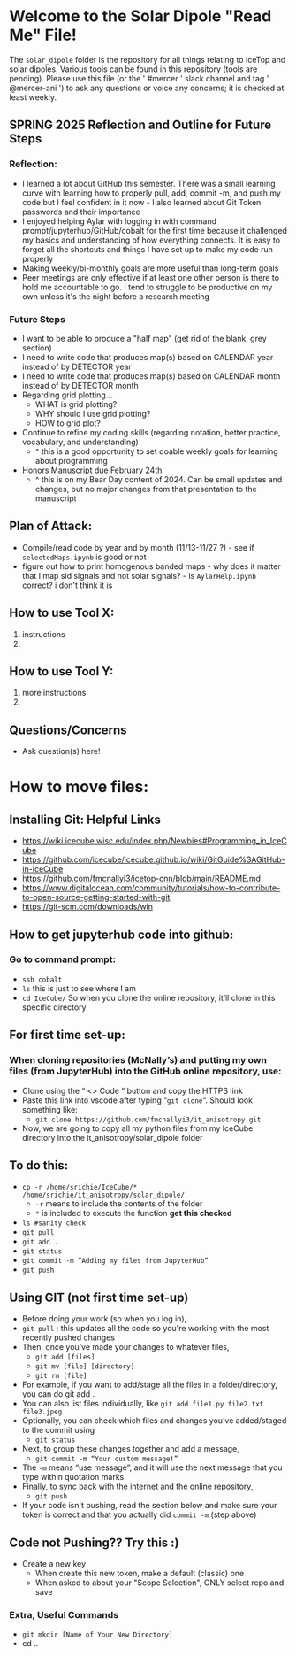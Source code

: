# Welcome to the Solar Dipole "Read Me" File!

The `solar_dipole` folder is the repository for all things relating to IceTop and solar dipoles. Various tools can be found in this repository (tools are pending). Please use this file (or the ' #mercer ' slack channel and tag ' @mercer-ani ') to ask any questions or voice any concerns; it is checked at least weekly.

## SPRING 2025 Reflection and Outline for Future Steps 
### Reflection:
- I learned a lot about GitHub this semester. There was a small learning curve with learning how to properly pull, add, commit -m, and push my code but I feel confident in it now
      - I also learned about Git Token passwords and their importance
- I enjoyed helping Aylar with logging in with command prompt/jupyterhub/GitHub/cobalt for the first time because it challenged my basics and understanding of how everything connects. It is easy to forget all the shortcuts and things I have set up to make my code run properly
- Making weekly/bi-monthly goals are more useful than long-term goals
- Peer meetings are only effective if at least one other person is there to hold me accountable to go. I tend to struggle to be productive on my own unless it's the night before a research meeting
### Future Steps
- I want to be able to produce a "half map" (get rid of the blank, grey section)
- I need to write code that produces map(s) based on CALENDAR year instead of by DETECTOR year
- I need to write code that produces map(s) based on CALENDAR month instead of by DETECTOR month
- Regarding grid plotting...
  - WHAT is grid plotting?
  - WHY should I use grid plotting?
  - HOW to grid plot?
- Continue to refine my coding skills (regarding notation, better practice, vocabulary, and understanding)
  - ^ this is a good opportunity to set doable weekly goals for learning about programming
- Honors Manuscript due February 24th
  - ^ this is on my Bear Day content of 2024. Can be small updates and changes, but no major changes from that presentation to the manuscript

## Plan of Attack:
- Compile/read code by year and by month (11/13-11/27 ?)
      - see if `selectedMaps.ipynb` is good or not
- figure out how to print homogenous banded maps
      - why does it matter that I map sid signals and not solar signals?
      - is `AylarHelp.ipynb` correct? i don't think it is

## How to use Tool X:
1. instructions
2. 

## How to use Tool Y:
1. more instructions
2. 

## Questions/Concerns
- Ask question(s) here!

# How to move files:
## Installing Git: Helpful Links
- https://wiki.icecube.wisc.edu/index.php/Newbies#Programming_in_IceCube
- https://github.com/icecube/icecube.github.io/wiki/GitGuide%3AGitHub-in-IceCube
- https://github.com/fmcnallyi3/icetop-cnn/blob/main/README.md
- https://www.digitalocean.com/community/tutorials/how-to-contribute-to-open-source-getting-started-with-git
- https://git-scm.com/downloads/win

## How to get jupyterhub code into github:
### Go to command prompt:
- `ssh cobalt`
- `ls` this is just to see where I am
- `cd IceCube/` So when you clone the online repository, it’ll clone in this specific directory
## For first time set-up:
### When cloning repositories (McNally’s) and putting my own files (from JupyterHub) into the GitHub online repository, use:
- Clone using the “ <> Code “ button and copy the HTTPS link
- Paste this link into vscode after typing “` git clone `“. Should look something like:
    - `git clone https://github.com/fmcnallyi3/it_anisotropy.git`
- Now, we are going to copy all my python files from my IceCube directory into the it_anisotropy/solar_dipole folder
## To do this:
- `cp -r /home/srichie/IceCube/* /home/srichie/it_anisotropy/solar_dipole/`
    - `-r` means to include the contents of the folder
    - `*` is included to execute the function **get this checked**
- `ls #sanity check`
- `git pull`
- `git add .`
- `git status`
- `git commit -m “Adding my files from JupyterHub”`
- `git push`
## Using GIT (not first time set-up)
- Before doing your work (so when you log in),
- `git pull` ; this updates all the code so you're working with the most recently pushed changes
- Then, once you’ve made your changes to whatever files,
    - `git add [files]`
    - `git mv [file] [directory]`
    - `git rm [file]`
- For example, if you want to add/stage all the files in a folder/directory, you can do git add .
- You can also list files individually, like `git add file1.py file2.txt file3.jpeg`
- Optionally, you can check which files and changes you’ve added/staged to the commit using
  - `git status`
- Next, to group these changes together and add a message,
  - `git commit -m “Your custom message!”`
- The `-m` means “use message”, and it will use the next message that you type within quotation marks
- Finally, to sync back with the internet and the online repository,
  - `git push`
- If your code isn't pushing, read the section below and make sure your token is correct and that you actually did `commit -m` (step above)

## Code not Pushing?? Try this :)
- Create a new key
  - When create this new token, make a default (classic) one
  - When asked to about your "Scope Selection", ONLY select repo and save
  
 ### Extra, Useful Commands
 - `git mkdir [Name of Your New Directory]`
 - cd ..
